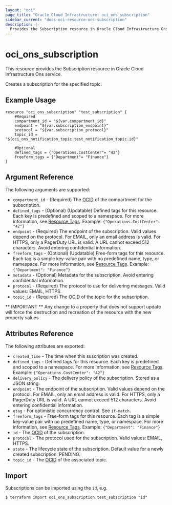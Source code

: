```yaml
---
layout: "oci"
page_title: "Oracle Cloud Infrastructure: oci_ons_subscription"
sidebar_current: "docs-oci-resource-ons-subscription"
description: |-
  Provides the Subscription resource in Oracle Cloud Infrastructure Ons service
---
```


# oci_ons_subscription
This resource provides the Subscription resource in Oracle Cloud Infrastructure Ons service.

Creates a subscription for the specified topic. 


## Example Usage

```hcl
resource "oci_ons_subscription" "test_subscription" {
	#Required
	compartment_id = "${var.compartment_id}"
	endpoint = "${var.subscription_endpoint}"
	protocol = "${var.subscription_protocol}"
	topic_id = "${oci_ons_notification_topic.test_notification_topic.id}"

	#Optional
	defined_tags = {"Operations.CostCenter"= "42"}
	freeform_tags = {"Department"= "Finance"}
}
```

## Argument Reference

The following arguments are supported:

* `compartment_id` - (Required) The [OCID](/iaas/Content/General/Concepts/identifiers.htm) of the compartment for the subscription. 
* `defined_tags` - (Optional) (Updatable) Defined tags for this resource. Each key is predefined and scoped to a namespace. For more information, see [Resource Tags](https://docs.cloud.oracle.com/iaas/Content/General/Concepts/resourcetags.htm).  Example: `{"Operations.CostCenter": "42"}` 
* `endpoint` - (Required) The endpoint of the subscription. Valid values depend on the protocol.  For EMAIL, only an email address is valid. For HTTPS, only a PagerDuty URL is valid. A URL cannot exceed 512 characters. Avoid entering confidential information. 
* `freeform_tags` - (Optional) (Updatable) Free-form tags for this resource. Each tag is a simple key-value pair with no predefined name, type, or namespace. For more information, see [Resource Tags](https://docs.cloud.oracle.com/iaas/Content/General/Concepts/resourcetags.htm).  Example: `{"Department": "Finance"}` 
* `metadata` - (Optional) Metadata for the subscription. Avoid entering confidential information.
* `protocol` - (Required) The protocol to use for delivering messages. Valid values: EMAIL, HTTPS. 
* `topic_id` - (Required) The [OCID](/iaas/Content/General/Concepts/identifiers.htm) of the topic for the subscription. 


** IMPORTANT **
Any change to a property that does not support update will force the destruction and recreation of the resource with the new property values

## Attributes Reference

The following attributes are exported:

* `created_time` - The time when this suscription was created.
* `defined_tags` - Defined tags for this resource. Each key is predefined and scoped to a namespace. For more information, see [Resource Tags](https://docs.cloud.oracle.com/iaas/Content/General/Concepts/resourcetags.htm).  Example: `{"Operations.CostCenter": "42"}` 
* `delivery_policy` - The delivery policy of the subscription. Stored as a JSON string.
* `endpoint` - The endpoint of the subscription. Valid values depend on the protocol.  For EMAIL, only an email address is valid. For HTTPS, only a PagerDuty URL is valid. A URL cannot exceed 512 characters. Avoid entering confidential information. 
* `etag` - For optimistic concurrency control. See `if-match`. 
* `freeform_tags` - Free-form tags for this resource. Each tag is a simple key-value pair with no predefined name, type, or namespace. For more information, see [Resource Tags](https://docs.cloud.oracle.com/iaas/Content/General/Concepts/resourcetags.htm).  Example: `{"Department": "Finance"}` 
* `id` - The [OCID](/iaas/Content/General/Concepts/identifiers.htm) of the subscription. 
* `protocol` - The protocol used for the subscription. Valid values: EMAIL, HTTPS. 
* `state` - The lifecycle state of the subscription. Default value for a newly created subscription: PENDING. 
* `topic_id` - The [OCID](/iaas/Content/General/Concepts/identifiers.htm) of the associated topic. 

## Import

Subscriptions can be imported using the `id`, e.g.

```
$ terraform import oci_ons_subscription.test_subscription "id"
```

